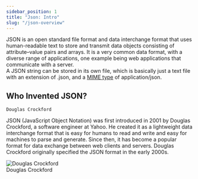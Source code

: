 ```yaml
---
sidebar_position: 1
title: "Json: Intro"
slug: "/json-overview"
---
```


JSON is an open standard file format and data interchange format that uses human-readable text to store and transmit data objects consisting of attribute–value pairs and arrays. It is a very common data format, with a diverse range of applications, one example being web applications that communicate with a server.<br/>
A JSON string can be stored in its own file, which is basically just a text file with an extension of .json, and a [MIME type](/docs/content-type-mime) of application/json.

## Who Invented JSON?

`Douglas Crockford`

JSON (JavaScript Object Notation) was first introduced in 2001 by Douglas Crockford, a software engineer at Yahoo. He created it as a lightweight data interchange format that is easy for humans to read and write and easy for machines to parse and generate. Since then, it has become a popular format for data exchange between web clients and servers.
Douglas Crockford originally specified the JSON format in the early 2000s.

 <div className="containerdouglas">
  <img className="imgdouglas" src="/img/Douglas_Crockford.jpg" alt="Douglas Crockford" />
  <div className="overlaydouglas">
    <div className="textdouglas">Douglas Crockford</div>
  </div>
</div>

